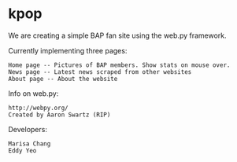 kpop
====

We are creating a simple BAP fan site using the web.py framework.

Currently implementing three pages:

    Home page -- Pictures of BAP members. Show stats on mouse over.
    News page -- Latest news scraped from other websites
    About page -- About the website

Info on web.py:

    http://webpy.org/ 
    Created by Aaron Swartz (RIP)

Developers:

    Marisa Chang
    Eddy Yeo
